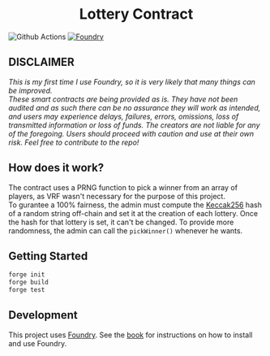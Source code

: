# <h1 align="center"> Lottery Contract </h1>

![Github Actions](https://github.com/freezyex/LotteryContract-Foundry/workflows/test/badge.svg)
[![Foundry][foundry-badge]][foundry]

[foundry]: https://getfoundry.sh/
[foundry-badge]: https://img.shields.io/badge/Built%20with-Foundry-FFDB1C.svg
## DISCLAIMER
_This is my first time I use Foundry, so it is very likely that many things can be improved.  
These smart contracts are being provided as is. They have not been audited and as such there can be no assurance they will work as intended, and users may experience delays, failures, errors, omissions, loss of transmitted information or loss of funds. The creators are not liable for any of the foregoing. Users should proceed with caution and use at their own risk.
Feel free to contribute to the repo!_

## How does it work?
The contract uses a PRNG function to pick a winner from an array of players, as VRF wasn't necessary for the purpose of this project.  
To gurantee a 100% fairness, the admin must compute the [Keccak256](https://emn178.github.io/online-tools/keccak_256.html) hash of a random string off-chain and set it at the creation of each lottery. 
Once the hash for that lottery is set, it can't be changed. To provide more randomness, the admin can call the ``pickWinner()`` whenever he wants.
 

## Getting Started

```sh
forge init
forge build
forge test
```

## Development

This project uses [Foundry](https://getfoundry.sh). See the [book](https://book.getfoundry.sh/getting-started/installation.html) for instructions on how to install and use Foundry.
